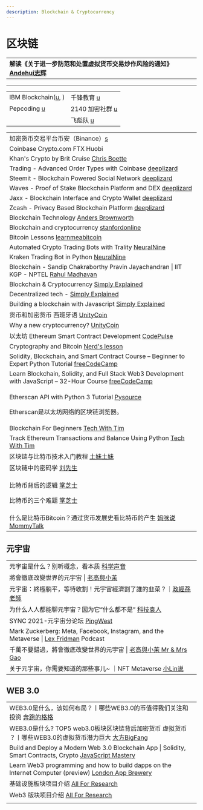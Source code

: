 ```yaml
---
description: Blockchain & Cryptocurrency
---
```


# 区块链

|                                                                                             |
| ------------------------------------------------------------------------------------------- |
| **解读《关于进一步防范和处置虚拟货币交易炒作风险的通知》**[**Andehui志辉**](https://www.youtube.com/watch?v=4I1zI3KORvE) |

***

|                                                                          |                                                                             |
| ------------------------------------------------------------------------ | --------------------------------------------------------------------------- |
| IBM Blockchain([u](https://www.youtube.com/c/ibmblockchain/playlists), ) | 千锋教育 [u](https://www.youtube.com/channel/UCtlYTdQCuSRP7W5r2aOMvQw)          |
| Pepcoding [u](https://www.youtube.com/c/Pepcoding/playlists)             | 2140 加密社群 [u](https://www.youtube.com/channel/UCDZ7iK4KagihzEUL4Ti9PgQ)     |
|                                                                          | 飞彪队 [u](https://www.youtube.com/channel/UCgCco8lboO1LRlB9XPh662Q/playlists) |

|                                                                                                                                                                           |
| ------------------------------------------------------------------------------------------------------------------------------------------------------------------------- |
| 加密货币交易平台币安（Binance）[s](https://www.binance.com/en)                                                                                                                        |
| Coinbase   Crypto.com   FTX   Huobi                                                                                                                                       |
| Khan's Crypto by Brit Cruise [Chris Boette](https://www.youtube.com/playlist?list=PL148EBF39F493C3DE)                                                                     |
| Trading - Advanced Order Types with Coinbase [deeplizard](https://www.youtube.com/playlist?list=PLZbbT5o\_s2xr17PqeytCKiCD-TJj89rII)                                      |
| Steemit - Blockchain Powered Social Network [deeplizard](https://www.youtube.com/playlist?list=PLZbbT5o\_s2xo\_m9ifxsnWRrqbOypARsWL)                                      |
| Waves - Proof of Stake Blockchain Platform and DEX [deeplizard](https://www.youtube.com/playlist?list=PLZbbT5o\_s2xq\_NT5lOc-\_5qxDeFF47\_oI)                             |
| Jaxx - Blockchain Interface and Crypto Wallet [deeplizard](https://www.youtube.com/playlist?list=PLZbbT5o\_s2xpOpsGIuk4qHek6KxeQACHf)                                     |
| Zcash - Privacy Based Blockchain Platform [deeplizard](https://www.youtube.com/playlist?list=PLZbbT5o\_s2xqlYVdBKoKDOXsN4su8iqrU)                                         |
| Blockchain Technology [Anders Brownworth](https://www.youtube.com/playlist?list=PLlzIv5W0T83BPJqonIRMf-lV7K7E06qyY)                                                       |
| Blockchain and cryptocurrency [stanfordonline](https://www.youtube.com/playlist?list=PLoROMvodv4rNYmdiYxWRVpxLj75R7oZ65)                                                  |
| Bitcoin Lessons [learnmeabitcoin](https://www.youtube.com/playlist?list=PLjyTtFk7i2AHvjMo0-ftIVqSNGPcwCaJt)                                                               |
| Automated Crypto Trading Bots with Trality [NeuralNine](https://www.youtube.com/watch?v=fOQNlWX9M5Y)                                                                      |
| Kraken Trading Bot in Python [NeuralNine](https://www.youtube.com/watch?v=XjVesu\_G5yQ)                                                                                   |
| Blockchain - Sandip Chakraborthy Pravin Jayachandran \| IIT KGP - NPTEL [Rahul Madhavan](https://www.youtube.com/playlist?list=PLEAYkSg4uSQ2x4I7ASRHlraNxSwf8xOAB)        |
| Blockchain & Cryptocurrency [Simply Explained](https://www.youtube.com/playlist?list=PLzvRQMJ9HDiQF\_5bEErheiAawrJ-2zQoI)                                                 |
| Decentralized tech - [Simply Explained](https://www.youtube.com/playlist?list=PLzvRQMJ9HDiSM\_uLyxy5B6ml\_BpmLFAHU)                                                       |
| Building a blockchain with Javascript [Simply Explained](https://www.youtube.com/playlist?list=PLzvRQMJ9HDiTqZmbtFisdXFxul5k0F-Q4)                                        |
| 货币和加密货币 西班牙语 [UnityCoin](https://www.youtube.com/playlist?list=PLUxszVpqZTNSrNqusBK-DrNbO5YFgxJzD)                                                                        |
| Why a new cryptocurrency? [UnityCoin](https://www.youtube.com/playlist?list=PLUxszVpqZTNTFoP7JFEH-URXL1tFpV52m)                                                           |
| 以太坊 Ethereum Smart Contract Development [CodePulse](https://www.youtube.com/playlist?list=PLZQftyCk7\_SehVfpAW0KCnrTgb267NSc0)                                            |
| Cryptography and Bitcoin [Nerd's lesson](https://www.youtube.com/playlist?list=PL7T06JEc5PF6Xbrs\_1ltXPSYi5qWL9pBm)                                                       |
| Solidity, Blockchain, and Smart Contract Course – Beginner to Expert Python Tutorial [freeCodeCamp](https://www.youtube.com/watch?v=M576WGiDBdQ)                          |
| Learn Blockchain, Solidity, and Full Stack Web3 Development with JavaScript – 32-Hour Course [freeCodeCamp](https://www.youtube.com/watch?v=gyMwXuJrbJQ)                  |
| <p>Etherscan API with Python 3 Tutorial <a href="https://www.youtube.com/playlist?list=PL6Yc5OUgcoTlfLAIZcyq_UZNdKTJVZUMA">Pysource</a></p><p>Etherscan是以太坊网络的区块链浏览器。</p> |
| Blockchain For Beginners [Tech With Tim](https://www.youtube.com/playlist?list=PLzMcBGfZo4-msMNfRJT5cLSge23P5bqUx)                                                        |
| Track Ethereum Transactions and Balance Using Python [Tech With Tim](https://www.youtube.com/watch?v=x5FHbr0Em5A)                                                         |
| 区块链与比特币技术入门教程 [土妹土妹](https://www.youtube.com/playlist?list=PLeRPcJf8vjt3AWUOEIi-qUrA0W\_1GhYUx)                                                                           |
| 区块链中的密码学 [刘先生](https://www.youtube.com/playlist?list=PLFI1Cd4723\_Sq1nl4LEka1SkhNk5ZkAf\_)                                                                                |
| <p>比特币背后的逻辑 <a href="https://www.youtube.com/watch?v=R_JfuiPT65o">掌芝士</a></p><p>比特币的三个难题 <a href="https://www.youtube.com/watch?v=lRm6XLld0AA">掌芝士</a></p>                |
| 什么是比特币Bitcoin？通过货币发展史看比特币的产生 [妈咪说MommyTalk](https://www.youtube.com/watch?v=m3JdQanRZVw)                                                                                  |

## 元宇宙

|                                                                                                                                     |
| ----------------------------------------------------------------------------------------------------------------------------------- |
| 元宇宙是什么？别听概念，看本质   [科学声音](https://www.youtube.com/watch?v=145dWxNpwLU\&list=TLPQMTAxMTIwMjFd4Jc4OICwuQ)                              |
| 將會徹底改變世界的元宇宙 \| [老高與小茉](https://www.youtube.com/watch?v=hm5K-PBz0rg\&list=TLPQMTAxMTIwMjFd4Jc4OICwuQ)                               |
| 元宇宙：終極躺平，等待收割！元宇宙經濟割了誰的韭菜？｜[政經孫老師](https://www.youtube.com/watch?v=NPmy0CuojGs)                                                     |
| 为什么人人都能聊元宇宙？因为它“什么都不是” [科技袁人](https://www.youtube.com/watch?v=svxZWwXfjnQ)                                                          |
| SYNC 2021-元宇宙分论坛 [PingWest](https://www.youtube.com/watch?v=ILv0IxWcEjU)                                                            |
| Mark Zuckerberg: Meta, Facebook, Instagram, and the Metaverse \| [Lex Fridman](https://www.youtube.com/watch?v=5zOHSysMmH0) Podcast |
| 千萬不要錯過，將會徹底改變世界的元宇宙 \| [老高與小茉 Mr & Mrs Gao](https://www.youtube.com/watch?v=hm5K-PBz0rg)                                            |
| 关于元宇宙，你需要知道的那些事儿\~ ｜NFT Metaverse [小Lin说](https://www.youtube.com/watch?v=pFRXGxwat\_U)                                             |

## WEB 3.0

|                                                                                                                                                           |
| --------------------------------------------------------------------------------------------------------------------------------------------------------- |
| WEB3.0是什么，该如何布局？丨哪些WEB3.0的币值得我们关注和投资 [奔跑的格格](https://www.youtube.com/watch?v=Hsajpp-fg-E)                                                                 |
| WEB3.0是什么? TOP5 web3.0板块区块链背后加密货币 虚拟货币 ？丨哪些WEB3.0的虚拟货币潛力巨大 [大方BigFang](https://www.youtube.com/watch?v=OnsdncqgSYw)                                       |
| Build and Deploy a Modern Web 3.0 Blockchain App \| Solidity, Smart Contracts, Crypto [JavaScript Mastery](https://www.youtube.com/watch?v=Wn\_Kb3MR\_cU) |
| Learn Web3 programming and how to build dapps on the Internet Computer (preview) [London App Brewery](https://www.youtube.com/watch?v=o0\_ihmpBbic)       |
| 基础设施板块项目介绍 [All For Research](https://www.youtube.com/playlist?list=PLBXdg6uVmEnCF-a6Yjf3oC4VDEOUOG3S9)                                                   |
| Web3 版块项目介绍 [All For Research](https://www.youtube.com/playlist?list=PLBXdg6uVmEnCxQdPiI4Lgnhu6QO7CROcg)                                                  |
|                                                                                                                                                           |
